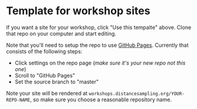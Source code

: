 # Template for workshop sites

If you want a site for your workshop, click "Use this tempalte" above. Clone that repo on your computer and start editing.

Note that you'll need to setup the repo to use [GitHub Pages](https://guides.github.com/features/pages/). Currently that consists of the following steps:

- Click settings on the repo page (*make sure it's your new repo not this one*)
- Scroll to "GitHub Pages"
- Set the source branch to "master"

Note your site will be rendered at `workshops.distancesampling.org/YOUR-REPO-NAME`, so make sure you choose a reasonable repository name.


